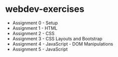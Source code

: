 # webdev-exercises


- Assignment 0 - Setup
- Assignment 1 - HTML
- Assignment 2 - CSS
- Assignment 3 - CSS Layouts and Bootstrap
- Assignment 4 - JavaScript - DOM Manipulations
- Assignment 5 - JavaScript 
